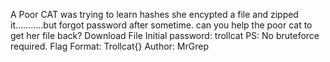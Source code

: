

A Poor CAT was trying to learn hashes she encypted a file and zipped it...........but forgot password after sometime. can you help the poor cat to get her file back? Download File Initial password: trollcat PS: No bruteforce required. Flag Format: Trollcat{} Author: MrGrep

